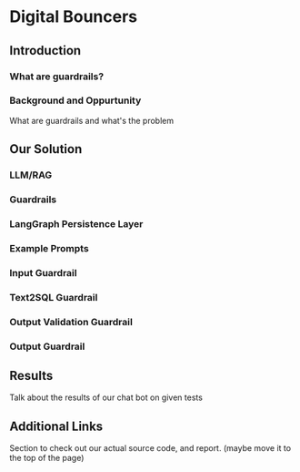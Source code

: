 # Digital Bouncers

## Introduction

### What are guardrails?

### Background and Oppurtunity
What are guardrails and what's the problem

## Our Solution

### LLM/RAG

### Guardrails

### LangGraph Persistence Layer

### Example Prompts

### Input Guardrail

### Text2SQL Guardrail

### Output Validation Guardrail

### Output Guardrail

## Results
Talk about the results of our chat bot on given tests

## Additional Links
Section to check out our actual source code, and report. (maybe move it to the top of the page)
